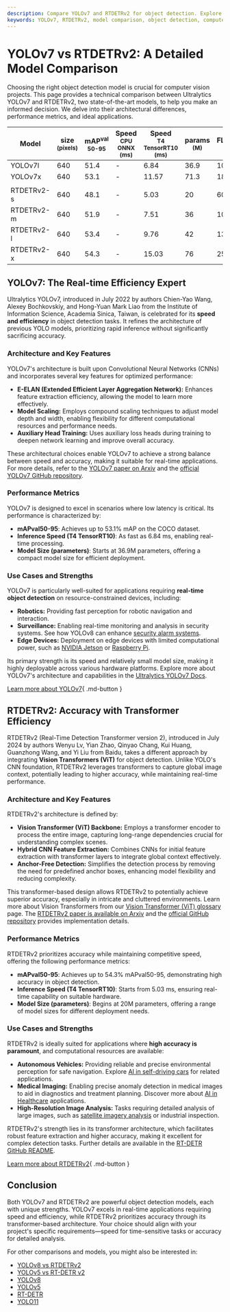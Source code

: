 ```yaml
---
description: Compare YOLOv7 and RTDETRv2 for object detection. Explore architecture, performance, and use cases to pick the best model for your project.
keywords: YOLOv7, RTDETRv2, model comparison, object detection, computer vision, machine learning, real-time detection, AI models, Vision Transformers
---
```


# YOLOv7 vs RTDETRv2: A Detailed Model Comparison

Choosing the right object detection model is crucial for computer vision projects. This page provides a technical comparison between Ultralytics YOLOv7 and RTDETRv2, two state-of-the-art models, to help you make an informed decision. We delve into their architectural differences, performance metrics, and ideal applications.

<script async src="https://cdn.jsdelivr.net/npm/chart.js"></script>
<script defer src="../../javascript/benchmark.js"></script>

<canvas id="modelComparisonChart" width="1024" height="400" active-models='["YOLOv7", "RTDETRv2"]'></canvas>

| Model      | size<br><sup>(pixels) | mAP<sup>val<br>50-95 | Speed<br><sup>CPU ONNX<br>(ms) | Speed<br><sup>T4 TensorRT10<br>(ms) | params<br><sup>(M) | FLOPs<br><sup>(B) |
| ---------- | --------------------- | -------------------- | ------------------------------ | ----------------------------------- | ------------------ | ----------------- |
| YOLOv7l    | 640                   | 51.4                 | -                              | 6.84                                | 36.9               | 104.7             |
| YOLOv7x    | 640                   | 53.1                 | -                              | 11.57                               | 71.3               | 189.9             |
|            |                       |                      |                                |                                     |                    |                   |
| RTDETRv2-s | 640                   | 48.1                 | -                              | 5.03                                | 20                 | 60                |
| RTDETRv2-m | 640                   | 51.9                 | -                              | 7.51                                | 36                 | 100               |
| RTDETRv2-l | 640                   | 53.4                 | -                              | 9.76                                | 42                 | 136               |
| RTDETRv2-x | 640                   | 54.3                 | -                              | 15.03                               | 76                 | 259               |

## YOLOv7: The Real-time Efficiency Expert

Ultralytics YOLOv7, introduced in July 2022 by authors Chien-Yao Wang, Alexey Bochkovskiy, and Hong-Yuan Mark Liao from the Institute of Information Science, Academia Sinica, Taiwan, is celebrated for its **speed and efficiency** in object detection tasks. It refines the architecture of previous YOLO models, prioritizing rapid inference without significantly sacrificing accuracy.

### Architecture and Key Features

YOLOv7's architecture is built upon Convolutional Neural Networks (CNNs) and incorporates several key features for optimized performance:

- **E-ELAN (Extended Efficient Layer Aggregation Network):** Enhances feature extraction efficiency, allowing the model to learn more effectively.
- **Model Scaling:** Employs compound scaling techniques to adjust model depth and width, enabling flexibility for different computational resources and performance needs.
- **Auxiliary Head Training:** Uses auxiliary loss heads during training to deepen network learning and improve overall accuracy.

These architectural choices enable YOLOv7 to achieve a strong balance between speed and accuracy, making it suitable for real-time applications. For more details, refer to the [YOLOv7 paper on Arxiv](https://arxiv.org/abs/2207.02696) and the [official YOLOv7 GitHub repository](https://github.com/WongKinYiu/yolov7).

### Performance Metrics

YOLOv7 is designed to excel in scenarios where low latency is critical. Its performance is characterized by:

- **mAPval50-95**: Achieves up to 53.1% mAP on the COCO dataset.
- **Inference Speed (T4 TensorRT10)**: As fast as 6.84 ms, enabling real-time processing.
- **Model Size (parameters)**: Starts at 36.9M parameters, offering a compact model size for efficient deployment.

### Use Cases and Strengths

YOLOv7 is particularly well-suited for applications requiring **real-time object detection** on resource-constrained devices, including:

- **Robotics:** Providing fast perception for robotic navigation and interaction.
- **Surveillance:** Enabling real-time monitoring and analysis in security systems. See how YOLOv8 can enhance [security alarm systems](https://www.ultralytics.com/blog/security-alarm-system-projects-with-ultralytics-yolov8).
- **Edge Devices:** Deployment on edge devices with limited computational power, such as [NVIDIA Jetson](https://docs.ultralytics.com/guides/nvidia-jetson/) or [Raspberry Pi](https://docs.ultralytics.com/guides/raspberry-pi/).

Its primary strength is its speed and relatively small model size, making it highly deployable across various hardware platforms. Explore more about YOLOv7's architecture and capabilities in the [Ultralytics YOLOv7 Docs](https://docs.ultralytics.com/models/yolov7/).

[Learn more about YOLOv7](https://docs.ultralytics.com/models/yolov7/){ .md-button }

## RTDETRv2: Accuracy with Transformer Efficiency

RTDETRv2 (Real-Time Detection Transformer version 2), introduced in July 2024 by authors Wenyu Lv, Yian Zhao, Qinyao Chang, Kui Huang, Guanzhong Wang, and Yi Liu from Baidu, takes a different approach by integrating **Vision Transformers (ViT)** for object detection. Unlike YOLO's CNN foundation, RTDETRv2 leverages transformers to capture global image context, potentially leading to higher accuracy, while maintaining real-time performance.

### Architecture and Key Features

RTDETRv2's architecture is defined by:

- **Vision Transformer (ViT) Backbone:** Employs a transformer encoder to process the entire image, capturing long-range dependencies crucial for understanding complex scenes.
- **Hybrid CNN Feature Extraction:** Combines CNNs for initial feature extraction with transformer layers to integrate global context effectively.
- **Anchor-Free Detection:** Simplifies the detection process by removing the need for predefined anchor boxes, enhancing model flexibility and reducing complexity.

This transformer-based design allows RTDETRv2 to potentially achieve superior accuracy, especially in intricate and cluttered environments. Learn more about Vision Transformers from our [Vision Transformer (ViT) glossary](https://www.ultralytics.com/glossary/vision-transformer-vit) page. The [RTDETRv2 paper is available on Arxiv](https://arxiv.org/abs/2407.17140) and the [official GitHub repository](https://github.com/lyuwenyu/RT-DETR/tree/main/rtdetrv2_pytorch) provides implementation details.

### Performance Metrics

RTDETRv2 prioritizes accuracy while maintaining competitive speed, offering the following performance metrics:

- **mAPval50-95**: Achieves up to 54.3% mAPval50-95, demonstrating high accuracy in object detection.
- **Inference Speed (T4 TensorRT10)**: Starts from 5.03 ms, ensuring real-time capability on suitable hardware.
- **Model Size (parameters)**: Begins at 20M parameters, offering a range of model sizes for different deployment needs.

### Use Cases and Strengths

RTDETRv2 is ideally suited for applications where **high accuracy is paramount**, and computational resources are available:

- **Autonomous Vehicles:** Providing reliable and precise environmental perception for safe navigation. Explore [AI in self-driving cars](https://www.ultralytics.com/solutions/ai-in-self-driving) for related applications.
- **Medical Imaging:** Enabling precise anomaly detection in medical images to aid in diagnostics and treatment planning. Discover more about [AI in Healthcare](https://www.ultralytics.com/solutions/ai-in-healthcare) applications.
- **High-Resolution Image Analysis:** Tasks requiring detailed analysis of large images, such as [satellite imagery analysis](https://www.ultralytics.com/blog/using-computer-vision-to-analyse-satellite-imagery) or industrial inspection.

RTDETRv2's strength lies in its transformer architecture, which facilitates robust feature extraction and higher accuracy, making it excellent for complex detection tasks. Further details are available in the [RT-DETR GitHub README](https://github.com/lyuwenyu/RT-DETR/tree/main/rtdetrv2_pytorch#readme).

[Learn more about RTDETRv2](https://docs.ultralytics.com/models/rtdetr/){ .md-button }

## Conclusion

Both YOLOv7 and RTDETRv2 are powerful object detection models, each with unique strengths. YOLOv7 excels in real-time applications requiring speed and efficiency, while RTDETRv2 prioritizes accuracy through its transformer-based architecture. Your choice should align with your project's specific requirements—speed for time-sensitive tasks or accuracy for detailed analysis.

For other comparisons and models, you might also be interested in:

- [YOLOv8 vs RTDETRv2](https://docs.ultralytics.com/compare/yolov8-vs-rtdetr/)
- [YOLOv5 vs RT-DETR v2](https://docs.ultralytics.com/compare/yolov5-vs-rtdetr/)
- [YOLOv8](https://docs.ultralytics.com/models/yolov8/)
- [YOLOv5](https://docs.ultralytics.com/models/yolov5/)
- [RT-DETR](https://docs.ultralytics.com/models/rtdetr/)
- [YOLO11](https://docs.ultralytics.com/models/yolo11/)
